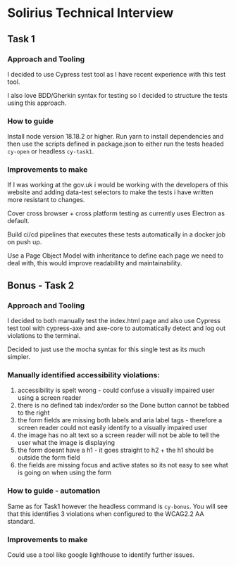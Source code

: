 # Solirius Technical Interview

## Task 1

### Approach and Tooling

I decided to use Cypress test tool as I have recent experience with this test tool.

I also love BDD/Gherkin syntax for testing so I decided to structure the tests using this approach.

### How to guide

Install node version 18.18.2 or higher. Run yarn to install dependencies and then use the scripts defined in package.json to either run the tests headed `cy-open` or headless `cy-task1`.

### Improvements to make

If I was working at the gov.uk i would be working with the developers of this website and adding data-test selectors to make the tests i have written more resistant to changes.

Cover cross browser + cross platform testing as currently uses Electron as default.

Build ci/cd pipelines that executes these tests automatically in a docker job on push up.

Use a Page Object Model with inheritance to define each page we need to deal with, this would improve readability and maintainability.

## Bonus - Task 2

### Approach and Tooling

I decided to both manually test the index.html page and also use Cypress test tool with cypress-axe and axe-core to automatically detect and log out violations to the terminal.

Decided to just use the mocha syntax for this single test as its much simpler.

### Manually identified accessibility violations:

1. accessibility is spelt wrong - could confuse a visually impaired user using a screen reader
2. there is no defined tab index/order so the Done button cannot be tabbed to the right
3. the form fields are missing both labels and aria label tags - therefore a screen reader could not easily identify to a visually impaired user 
4. the image has no alt text so a screen reader will not be able to tell the user what the image is displaying
5. the form doesnt have a h1 - it goes straight to h2 + the h1 should be outside the form field
6. the fields are missing focus and active states so its not easy to see what is going on when using the form

### How to guide - automation

Same as for Task1 however the headless command is `cy-bonus`. You will see that this identifies 3 violations when configured to the WCAG2.2 AA standard.

### Improvements to make

Could use a tool like google lighthouse to identify further issues. 
